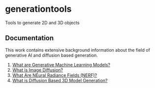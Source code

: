 # generationtools
Tools to generate 2D and 3D objects

## Documentation

This work contains extensive background information about the field of generative AI and diffusion based generation.

1. [What are Generative Machine Learning Models?](./docs/Generative-Models.md)
2. [What is Image Diffusion?](./docs/Image-Diffusion.md)
3. [What Are NEural Radiance Fields (NERF)?](./docs/Neural-Radiance-Fields.md)
4. [What is Diffusion Based 3D Model Generation?](./docs/3D-Diffusion.md)